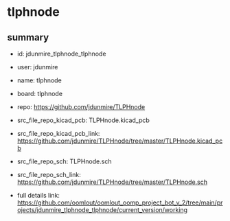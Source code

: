 # tlphnode
 
## summary 
* id: jdunmire_tlphnode_tlphnode
* user: jdunmire
* name: tlphnode
* board: tlphnode
* repo: https://github.com/jdunmire/TLPHnode
* src_file_repo_kicad_pcb: TLPHnode.kicad_pcb
* src_file_repo_kicad_pcb_link: https://github.com/jdunmire/TLPHnode/tree/master/TLPHnode.kicad_pcb


* src_file_repo_sch: TLPHnode.sch
* src_file_repo_sch_link: https://github.com/jdunmire/TLPHnode/tree/master/TLPHnode.sch
* full details link: https://github.com/oomlout/oomlout_oomp_project_bot_v_2/tree/main/projects/jdunmire_tlphnode_tlphnode/current_version/working  






